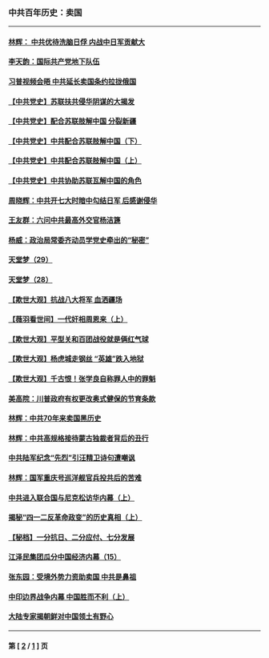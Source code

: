 ### 中共百年历史：卖国
---
#### [林辉： 中共优待洗脑日俘 内战中日军贡献大](../../pages/nf1176117/n13624644.md?08260430) 
#### [李天韵：国际共产党地下队伍](../../pages/nf1176117/n13611808.md?08260430) 
#### [习普视频会晤 中共延长卖国条约拉拢俄国](../../pages/nf1176117/n13060971.md?08260430) 
#### [【中共党史】苏联扶共侵华阴谋的大揭发](../../pages/nf1176117/n13056050.md?08260430) 
#### [【中共党史】配合苏联肢解中国 分裂新疆](../../pages/nf1176117/n13040700.md?08260430) 
#### [【中共党史】中共配合苏联肢解中国（下）](../../pages/nf1176117/n13035660.md?08260430) 
#### [【中共党史】中共配合苏联肢解中国（上）](../../pages/nf1176117/n13030262.md?08260430) 
#### [【中共党史】中共协助苏联瓦解中国的角色](../../pages/nf1176117/n13018109.md?08260430) 
#### [周晓辉：中共开七大时暗中勾结日军 后感谢侵华](../../pages/nf1176117/n12921960.md?08260430) 
#### [王友群：六问中共最高外交官杨洁篪](../../pages/nf1176117/n12836495.md?08260430) 
#### [杨威：政治局常委齐动员学党史牵出的“秘密”](../../pages/nf1176117/n12764642.md?08260430) 
#### [天堂梦（29）](../../pages/nf1176117/n12408465.md?08260430) 
#### [天堂梦（28）](../../pages/nf1176117/n12408309.md?08260430) 
#### [【欺世大观】抗战八大将军 血洒疆场](../../pages/nf1176117/n12357044.md?08260430) 
#### [【薇羽看世间】一代奸相周恩来（上）](../../pages/nf1176117/n12401109.md?08260430) 
#### [【欺世大观】平型关和百团战役就是俩红气球](../../pages/nf1176117/n12359157.md?08260430) 
#### [【欺世大观】杨虎城走钢丝 “英雄”跌入地狱](../../pages/nf1176117/n12358840.md?08260430) 
#### [【欺世大观】千古恨！张学良自称罪人中的罪魁](../../pages/nf1176117/n12358629.md?08260430) 
#### [美高院：川普政府有权更改奥式健保的节育条款](../../pages/nf1176117/n12242171.md?08260430) 
#### [林辉：中共70年来卖国黑历史](../../pages/nf1176117/n11552181.md?08260430) 
#### [林辉：中共高规格接待蒙古独裁者背后的丑行](../../pages/nf1176117/n11225005.md?08260430) 
#### [中共陆军纪念“先烈”引汪精卫诗句遭嘲讽](../../pages/nf1176117/n11153345.md?08260430) 
#### [林辉：国军重庆号巡洋舰官兵投共后的苦难](../../pages/nf1176117/n10997801.md?08260430) 
#### [中共进入联合国与尼克松访华内幕（上）](../../pages/nf1176117/n10138788.md?08260430) 
#### [揭秘“四一二反革命政变”的历史真相（上）](../../pages/nf1176117/n9996650.md?08260430) 
#### [【秘档】一分抗日、二分应付、七分发展](../../pages/nf1176117/n9331484.md?08260430) 
#### [江泽民集团瓜分中国经济内幕（15）](../../pages/nf1176117/n9268584.md?08260430) 
#### [张东园：受境外势力资助卖国 中共是鼻祖](../../pages/nf1176117/n9272480.md?08260430) 
#### [中印边界战争内幕 中国胜而不利（上）](../../pages/nf1176117/n9252458.md?08260430) 
#### [大陆专家揭朝鲜对中国领土有野心](../../pages/nf1176117/n9074056.md?08260430) 

---
#### 第 [ [2](./2.md?08260430) / [1](./1.md?08260430) ] 页
